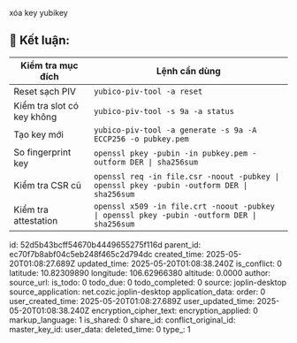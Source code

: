 xóa key yubikey

## 🎯 Kết luận:

| Kiểm tra mục đích | Lệnh cần dùng |
| --- | --- |
| Reset sạch PIV | `yubico-piv-tool -a reset` |
| Kiểm tra slot có key không | `yubico-piv-tool -s 9a -a status` |
| Tạo key mới | `yubico-piv-tool -a generate -s 9a -A ECCP256 -o pubkey.pem` |
| So fingerprint key | `openssl pkey -pubin -in pubkey.pem -outform DER \| sha256sum` |
| Kiểm tra CSR cũ | `openssl req -in file.csr -noout -pubkey \| openssl pkey -pubin -outform DER \| sha256sum` |
| Kiểm tra attestation | `openssl x509 -in file.crt -noout -pubkey \| openssl pkey -pubin -outform DER \| sha256sum` |

id: 52d5b43bcff54670b4449655275f116d
parent_id: ec70f7b8abf04c5eb248f465c2d794dc
created_time: 2025-05-20T01:08:27.689Z
updated_time: 2025-05-20T01:08:38.240Z
is_conflict: 0
latitude: 10.82309890
longitude: 106.62966380
altitude: 0.0000
author: 
source_url: 
is_todo: 0
todo_due: 0
todo_completed: 0
source: joplin-desktop
source_application: net.cozic.joplin-desktop
application_data: 
order: 0
user_created_time: 2025-05-20T01:08:27.689Z
user_updated_time: 2025-05-20T01:08:38.240Z
encryption_cipher_text: 
encryption_applied: 0
markup_language: 1
is_shared: 0
share_id: 
conflict_original_id: 
master_key_id: 
user_data: 
deleted_time: 0
type_: 1